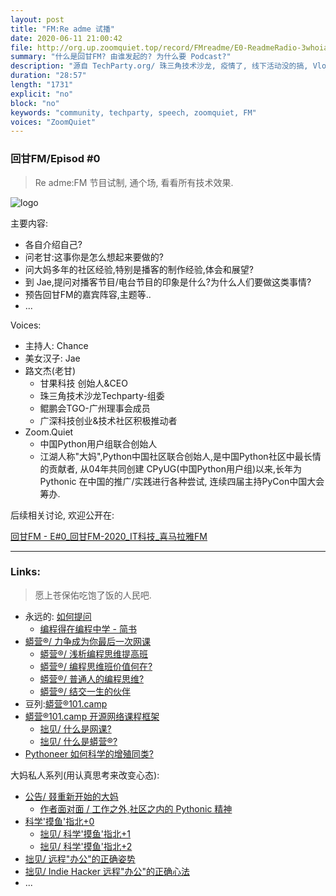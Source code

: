 ```yaml
---
layout: post
title: "FM:Re adme 试播"
date: 2020-06-11 21:00:42 
file: http://org.up.zoomquiet.top/record/FMreadme/E0-ReadmeRadio-3whoiam.mp3
summary: "什么是回甘FM? 由谁发起的? 为什么要 Podcast?"
description: "源自 TechParty.org/ 珠三角技术沙龙, 疫情了, 线下活动没的搞, Vlog 大家又没这个颜值, 所以, 播客来的相对容易些, 又是大家共同的体验, 那就来呗."
duration: "28:57" 
length: "1731"
explicit: "no" 
block: "no" 
keywords: "community, techparty, speech, zoomquiet, FM"
voices: "ZoomQuiet"
---
```


### 回甘FM/Episod #0 
> Re adme:FM 节目试制, 通个场, 看看所有技术效果.


![logo](http://ydlj.zoomquiet.top/ipic/2020-06-12-ReadmeChat-logo-zip.jpg)




主要内容:

- 各自介绍自己?
- 问老甘:这事你是怎么想起来要做的?
- 问大妈多年的社区经验,特别是播客的制作经验,体会和展望?
- 到 Jae,提问对播客节目/电台节目的印象是什么?为什么人们要做这类事情?
- 预告回甘FM的嘉宾阵容,主题等..
- ...

Voices:

- 主持人: Chance
- 美女汉子: Jae
- 路文杰(老甘)  
    + 甘果科技 创始人&CEO 
    + 珠三角技术沙龙Techparty-组委
    + 鲲鹏会TGO-广州理事会成员
    + 广深科技创业&技术社区积极推动者
- Zoom.Quiet
    + 中国Python用户组联合创始人
    + 江湖人称"大妈",Python中国社区联合创始人,是中国Python社区中最长情的贡献者, 从04年共同创建 CPyUG(中国Python用户组)以来,长年为 Pythonic 在中国的推广/实践进行各种尝试, 连续四届主持PyCon中国大会筹办. 


后续相关讨论, 欢迎公开在:

[回甘FM - E#0_回甘FM-2020_IT科技_喜马拉雅FM](http://xima.tv/HsymDb) 

-------------
### Links: 
> 愿上苍保佑吃饱了饭的人民吧.

- 永远的: [如何提问](https://gitlab.com/101camp/2py/tasks/wikis/HandBooks/Hb4Ask)
    + [编程得在编程中学 - 简书](https://www.jianshu.com/p/7314179ac730)
- [蟒营®/ 力争成为你最后一次网课](https://mp.weixin.qq.com/s/2GPsQK5gyd8jDV6tj_kGag)
    + [蟒营®/ 浅析编程思维提高班](https://mp.weixin.qq.com/s/OBQKmdeETg_w598_Xaf4eQ)
    + [蟒营®/ 编程思维班价值何在?](https://mp.weixin.qq.com/s/dBQ9qTSf4ys9Hjc2ThMpaQ)
    + [蟒营®/ 普通人的编程思维?](https://mp.weixin.qq.com/s/z5cr5TNIlfC2ArTkrvTNsQ)
    + [蟒营®/ 结交一生的伙伴](https://mp.weixin.qq.com/s/aR7QFEKR8hW1XRlkLS6qnQ)
- 豆列:[蟒营®101.camp](https://www.douban.com/doulist/119293075/)
- [蟒营®101.camp 开源网络课程框架](https://doc.101.camp/)
    + [拙见/ 什么是网课?](https://mp.weixin.qq.com/s/sYTdj0r9b9WTDJBYCkae3w)
    + [拙见/ 什么是蟒营®?](https://mp.weixin.qq.com/s/8hG366zSBNVWAcHA_zEAYA)
- [Pythoneer 如何科学的增殖同类?](https://blog.101.camp/nc/181012-preNC-pythoneer-growthup/)


大妈私人系列(用认真思考来改变心态):

- [公告/ 叕重新开始的大妈](https://mp.weixin.qq.com/s/N5TuRRbF485D4Q90XdDA7g)
    + [作者面对面 / 工作之外,社区之内的 Pythonic 精神](https://mp.weixin.qq.com/s/Rj3YRIpecMIsV9UzEY4_lw)
- [科学'摸鱼'指北+0](https://mp.weixin.qq.com/s/Q-keoD_3L29zKNPnwLTFXw)
    + [拙见/ 科学'摸鱼'指北+1](https://mp.weixin.qq.com/s/fnu9dtLQVc_TiShluhXccw)
    + [拙见/ 科学'摸鱼'指北+2](https://mp.weixin.qq.com/s/4NZGKhdbAaanxNKZyQR-vg)
- [拙见/ 远程"办公"的正确姿势](https://mp.weixin.qq.com/s/XzN7if9-ntvOkIbRrT4s_Q)
- [拙见/ Indie Hacker 远程"办公"的正确心法](https://mp.weixin.qq.com/s/d28HqnF5aRs0jZ4tKwSmQg)
- ... 


